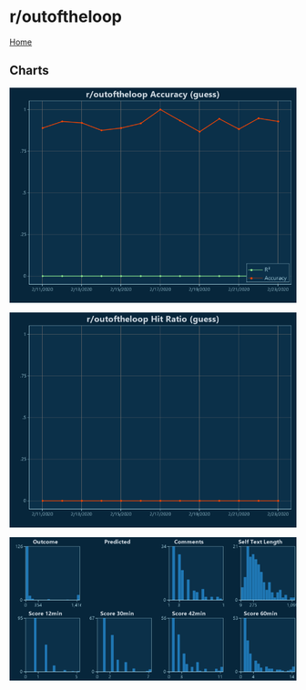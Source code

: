 # r/outoftheloop

[Home](../index.md)

## Charts

![r/outoftheloop R² (guess)](../images/guess_outoftheloop_Accuracy.png "r/outoftheloop R² (guess)")

![r/outoftheloop Hit Ratio (guess)](../images/guess_outoftheloop_HitRatio.png "r/outoftheloop Hit Ratio (guess)")

![r/outoftheloop Distributions (guess)](../images/guess_outoftheloop_Distributions.png "r/outoftheloop Distributions (guess)")

